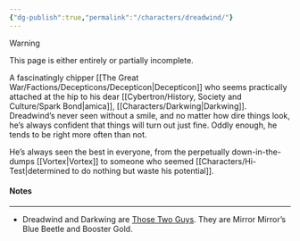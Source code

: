 ```yaml
---
{"dg-publish":true,"permalink":"/characters/dreadwind/"}
---
```

  
>[!warning] 
>This page is either entirely or partially incomplete. 

A fascinatingly chipper [[The Great War/Factions/Decepticons/Decepticon\|Decepticon]] who seems practically attached at the hip to his dear [[Cybertron/History, Society and Culture/Spark Bond\|amica]], [[Characters/Darkwing\|Darkwing]]. Dreadwind’s never seen without a smile, and no matter how dire things look, he’s always confident that things will turn out just fine. Oddly enough, he tends to be right more often than not.

He’s always seen the best in everyone, from the perpetually down-in-the-dumps [[Vortex\|Vortex]] to someone who seemed [[Characters/Hi-Test\|determined to do nothing but waste his potential]]. 
#### Notes
---
- Dreadwind and Darkwing are [Those Two Guys](https://tvtropes.org/pmwiki/pmwiki.php/Main/ThoseTwoGuys). They are Mirror Mirror’s Blue Beetle and Booster Gold.  